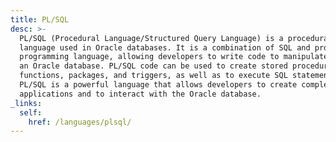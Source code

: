 ```yaml
---
title: PL/SQL
desc: >-
  PL/SQL (Procedural Language/Structured Query Language) is a procedural
  language used in Oracle databases. It is a combination of SQL and procedural
  programming language, allowing developers to write code to manipulate data in
  an Oracle database. PL/SQL code can be used to create stored procedures,
  functions, packages, and triggers, as well as to execute SQL statements.
  PL/SQL is a powerful language that allows developers to create complex
  applications and to interact with the Oracle database.
_links:
  self:
    href: /languages/plsql/
---
```


